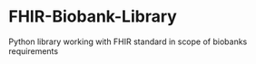 # FHIR-Biobank-Library
Python library working with FHIR standard in scope of biobanks requirements 
